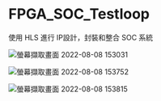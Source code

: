 # FPGA_SOC_Testloop
使用 HLS 進行 IP設計，封裝和整合 SOC 系統


![螢幕擷取畫面 2022-08-08 153031](https://user-images.githubusercontent.com/21367375/183364627-683c8ceb-6b46-4949-93d1-28bb333a8ed4.png)

![螢幕擷取畫面 2022-08-08 153752](https://user-images.githubusercontent.com/21367375/183365060-6bfc6f25-1772-4888-be46-fa567f252325.png)

![螢幕擷取畫面 2022-08-08 153815](https://user-images.githubusercontent.com/21367375/183365078-5a4c678e-7fbe-4b9d-ba4e-ddcb00e07885.png)
